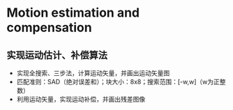 # Motion estimation and compensation
## 实现运动估计、补偿算法
+ 实现全搜索、三步法，计算运动矢量，并画出运动矢量图
+ 匹配准则：SAD（绝对误差和）；块大小：8x8；搜索范围：[-w,w]（w为正整数）
+ 利用运动矢量，实现运动补偿，并画出残差图像


